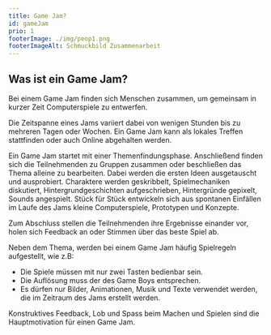 ```yaml
---
title: Game Jam?
id: gameJam
prio: 1
footerImage: ./img/peop1.png
footerImageAlt: Schmuckbild Zusammenarbeit
---
```


## Was ist ein Game Jam?

Bei einem Game Jam finden sich Menschen zusammen, um gemeinsam in kurzer Zeit Computerspiele zu entwerfen.

Die Zeitspanne eines Jams variiert dabei von wenigen Stunden bis zu mehreren Tagen oder Wochen. Ein Game Jam kann als lokales Treffen stattfinden oder auch Online abgehalten werden.

Ein Game Jam startet mit einer Themenfindungsphase. Anschließend finden sich die Teilnehmenden zu Gruppen zusammen oder beschließen das Thema alleine zu bearbeiten. Dabei werden die ersten Ideen ausgetauscht und ausprobiert. Charaktere werden geskribbelt,
Spielmechaniken diskutiert, Hintergrundgeschichten aufgeschrieben, Hintergründe gepixelt, Sounds angespielt. Stück für Stück entwickeln sich aus spontanen Einfällen im Laufe des Jams kleine Computerspiele, Prototypen und Konzepte.

Zum Abschluss stellen die Teilnehmenden ihre Ergebnisse einander vor, holen sich Feedback an oder Stimmen über das beste Spiel ab.

Neben dem Thema, werden bei einem Game Jam häufig Spielregeln aufgestellt, wie z.B:
 * Die Spiele müssen mit nur zwei Tasten bedienbar sein.
 * Die Auflösung muss der des Game Boys entsprechen.
 * Es dürfen nur Bilder, Animationen, Musik und Texte verwendet werden, die im Zeitraum des Jams erstellt werden.

Konstruktives Feedback, Lob und Spass beim Machen und Spielen sind die Hauptmotivation für einen Game Jam.
